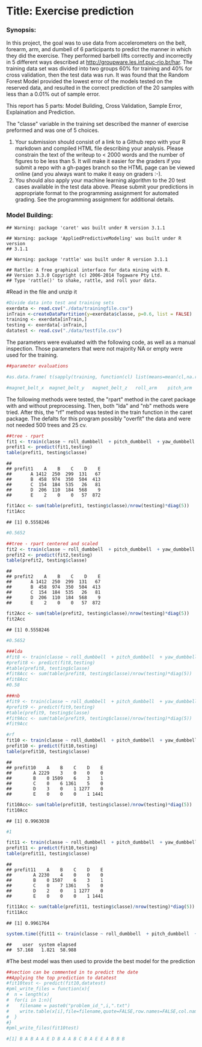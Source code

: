 Title: Exercise prediction
========================================================
### Synopsis:
In this project, the goal was to use data from accelerometers on the belt, forearm, arm, and dumbell of 6 participants to predict the manner in which they did the exercise. They performed barbell lifts correctly and incorrectly in 5 different ways described at http://groupware.les.inf.puc-rio.br/har. The training data set was divided into two groups 60% for training and 40% for cross validation, then the test data was run. It was found that the Random Forest Model provided the lowest error of the models tested on the reserved data, and resulted in the correct prediction of the 20 samples with less than a 0.01% out of sample error.

This report has 5 parts: Model Building, Cross Validation, Sample Error, Explaination and Prediction. 

The "classe" variable in the training set described the manner of exercise preformed and was one of 5 choices.


1. Your submission should consist of a link to a Github repo with your R markdown and compiled HTML file describing your analysis. Please constrain the text of the writeup to < 2000 words and the number of figures to be less than 5. It will make it easier for the graders if you submit a repo with a gh-pages branch so the HTML page can be viewed online (and you always want to make it easy on graders :-).
2. You should also apply your machine learning algorithm to the 20 test cases available in the test data above. Please submit your predictions in appropriate format to the programming assignment for automated grading. See the programming assignment for additional details. 
### Model Building:


```
## Warning: package 'caret' was built under R version 3.1.1
```

```
## Warning: package 'AppliedPredictiveModeling' was built under R version
## 3.1.1
```

```
## Warning: package 'rattle' was built under R version 3.1.1
```

```
## Rattle: A free graphical interface for data mining with R.
## Version 3.3.0 Copyright (c) 2006-2014 Togaware Pty Ltd.
## Type 'rattle()' to shake, rattle, and roll your data.
```
#Read in the file and unzip it



```r
#Divide data into test and training sets
exerdata <- read.csv("./data/trainingfile.csv")
inTrain <-createDataPartition(y=exerdata$classe, p=0.6, list = FALSE)
training <- exerdata[inTrain,]
testing <- exerdata[-inTrain,]
datatest <- read.csv("./data/testfile.csv")
```
The parameters were evaluated with the  following code, as well as a manual inspection. Those parameters that were not majority NA or empty were used for the training.

```r
##parameter evaluations

#as.data.frame( t(sapply(training, function(cl) list(means=mean(cl,na.rm=TRUE), sds=sd(cl,na.rm=TRUE), numNA=sum(is.na(cl)))) ))

#magnet_belt_x  magnet_belt_y	magnet_belt_z	roll_arm	pitch_arm	yaw_arm	total_accel_arm roll_dumbbell  pitch_dumbbell	yaw_dumbbell accel_arm_x  accel_arm_y	accel_arm_z	magnet_arm_x	magnet_arm_y	magnet_arm_z gyros_arm_x  gyros_arm_y	gyros_arm_z gyros_belt_x  gyros_belt_y	gyros_belt_z	accel_belt_x	accel_belt_y	accel_belt_z	magnet_belt_x	magnet_belt_y	magnet_belt_z	roll_arm	pitch_arm	yaw_arm	total_accel_arm X  user_name	raw_timestamp_part_1	raw_timestamp_part_2	cvtd_timestamp	new_window	num_window	roll_belt	pitch_belt	yaw_belt	total_accel_belt
```
The following methods were tested, the "rpart" method in the caret package with and without preprocessing. Then, both "lda" and "nb" methods were tried. After this, the "rf" method was tested in the train function in the caret package. The defalts for this program possibly "overfit" the data and were not needed 500 trees and 25 cv. 


```r
##tree - rpart
fit1 <- train(classe ~ roll_dumbbell  + pitch_dumbbell  + yaw_dumbbell + accel_arm_x  + accel_arm_y	+ accel_arm_z	+ magnet_arm_x	+ magnet_arm_y	+ magnet_arm_z + gyros_arm_x  + gyros_arm_y	+ gyros_arm_z + gyros_belt_x  +gyros_belt_y	+gyros_belt_z	+accel_belt_x	+accel_belt_y	+ accel_belt_z	+ magnet_belt_x	+ magnet_belt_y	+magnet_belt_z	+ roll_arm	+pitch_arm	+ yaw_arm	+ total_accel_arm	+ new_window	+num_window	+ roll_belt	+ pitch_belt	+ yaw_belt	+ total_accel_belt, data=training, method = "rpart") 
prefit1 <- predict(fit1,testing)
table(prefit1, testing$classe)
```

```
##        
## prefit1    A    B    C    D    E
##       A 1412  250  299  131   67
##       B  458  974  350  504  413
##       C  154  184  535   26   81
##       D  206  110  184  568    9
##       E    2    0    0   57  872
```

```r
fit1Acc <- sum(table(prefit1, testing$classe)/nrow(testing)*diag(5))
fit1Acc
```

```
## [1] 0.5558246
```

```r
#0.5652

##tree - rpart centered and scaled
fit2 <- train(classe ~ roll_dumbbell  + pitch_dumbbell  + yaw_dumbbell + accel_arm_x  + accel_arm_y  + accel_arm_z	+ magnet_arm_x	+ magnet_arm_y	+ magnet_arm_z + gyros_arm_x  + gyros_arm_y	+ gyros_arm_z + gyros_belt_x  +gyros_belt_y	+gyros_belt_z	+accel_belt_x	+accel_belt_y	+ accel_belt_z	+ magnet_belt_x	+ magnet_belt_y	+magnet_belt_z	+ roll_arm	+pitch_arm	+ yaw_arm	+ total_accel_arm	+ new_window	+num_window	+ roll_belt	+ pitch_belt	+ yaw_belt	+ total_accel_belt, data=training, method = "rpart", preProcess = c("center","scale")) 
prefit2 <- predict(fit2,testing)
table(prefit2, testing$classe)
```

```
##        
## prefit2    A    B    C    D    E
##       A 1412  250  299  131   67
##       B  458  974  350  504  413
##       C  154  184  535   26   81
##       D  206  110  184  568    9
##       E    2    0    0   57  872
```

```r
fit2Acc <- sum(table(prefit2, testing$classe)/nrow(testing)*diag(5))
fit2Acc
```

```
## [1] 0.5558246
```

```r
#0.5652

###lda
#fit8 <- train(classe ~ roll_dumbbell  + pitch_dumbbell  + yaw_dumbbell + accel_arm_x  + accel_arm_y  + accel_arm_z  + magnet_arm_x	+ magnet_arm_y	+ magnet_arm_z + gyros_arm_x  + gyros_arm_y	+ gyros_arm_z + gyros_belt_x  +gyros_belt_y	+gyros_belt_z	+accel_belt_x	+accel_belt_y	+ accel_belt_z	+ magnet_belt_x	+ magnet_belt_y	+magnet_belt_z	+ roll_arm	+pitch_arm	+ yaw_arm	+ total_accel_arm	+ new_window	+num_window	+ roll_belt	+ pitch_belt	+ yaw_belt	+ total_accel_belt, data=training, method = "lda", preProcess = c("center","scale")) 
#prefit8 <- predict(fit8,testing)
#table(prefit8, testing$classe)
#fit8Acc <- sum(table(prefit8, testing$classe)/nrow(testing)*diag(5))
#fit8Acc
#0.58

###nb
#fit9 <- train(classe ~ roll_dumbbell  + pitch_dumbbell  + yaw_dumbbell + accel_arm_x  + accel_arm_y  + accel_arm_z  + magnet_arm_x  + magnet_arm_y	+ magnet_arm_z + gyros_arm_x  + gyros_arm_y	+ gyros_arm_z + gyros_belt_x  +gyros_belt_y	+gyros_belt_z	+accel_belt_x	+accel_belt_y	+ accel_belt_z	+ magnet_belt_x	+ magnet_belt_y	+magnet_belt_z	+ roll_arm	+pitch_arm	+ yaw_arm	+ total_accel_arm	+ new_window	+num_window	+ roll_belt	+ pitch_belt	+ yaw_belt	+ total_accel_belt, data=training, method = "nb", preProcess = c("center","scale")) 
#prefit9 <- predict(fit9,testing)
#table(prefit9, testing$classe)
#fit9Acc <- sum(table(prefit9, testing$classe)/nrow(testing)*diag(5))
#fit9Acc

#rf
fit10 <- train(classe ~ roll_dumbbell  + pitch_dumbbell  + yaw_dumbbell + accel_arm_x  + accel_arm_y  + accel_arm_z  + magnet_arm_x  + magnet_arm_y  + magnet_arm_z + gyros_arm_x  + gyros_arm_y	+ gyros_arm_z + gyros_belt_x  +gyros_belt_y	+gyros_belt_z	+accel_belt_x	+accel_belt_y	+ accel_belt_z	+ magnet_belt_x	+ magnet_belt_y	+magnet_belt_z	+ roll_arm	+pitch_arm	+ yaw_arm	+ total_accel_arm	+ new_window	+num_window	+ roll_belt	+ pitch_belt	+ yaw_belt	+ total_accel_belt, data=training, method = "rf", preProcess = c("center","scale"), ntree=32) 
prefit10 <- predict(fit10,testing)
table(prefit10, testing$classe)
```

```
##         
## prefit10    A    B    C    D    E
##        A 2229    3    0    0    0
##        B    0 1509    6    3    1
##        C    0    6 1361    5    0
##        D    3    0    1 1277    0
##        E    0    0    0    1 1441
```

```r
fit10Acc<- sum(table(prefit10, testing$classe)/nrow(testing)*diag(5))
fit10Acc
```

```
## [1] 0.9963038
```

```r
#1

fit11 <- train(classe ~ roll_dumbbell  + pitch_dumbbell  + yaw_dumbbell + accel_arm_x  + accel_arm_y  + accel_arm_z  + magnet_arm_x  + magnet_arm_y  + magnet_arm_z + gyros_arm_x  + gyros_arm_y  + gyros_arm_z + gyros_belt_x  +gyros_belt_y	+gyros_belt_z	+accel_belt_x	+accel_belt_y	+ accel_belt_z	+ magnet_belt_x	+ magnet_belt_y	+magnet_belt_z	+ roll_arm	+pitch_arm	+ yaw_arm	+ total_accel_arm	+ new_window	+num_window	+ roll_belt	+ pitch_belt	+ yaw_belt	+ total_accel_belt, data=training, method = "rf", preProcess = c("center","scale"), ntree=16) 
prefit11 <- predict(fit10,testing)
table(prefit11, testing$classe)
```

```
##         
## prefit11    A    B    C    D    E
##        A 2230    4    0    0    0
##        B    0 1507    6    3    1
##        C    0    7 1361    5    0
##        D    2    0    1 1277    0
##        E    0    0    0    1 1441
```

```r
fit11Acc <- sum(table(prefit11, testing$classe)/nrow(testing)*diag(5))
fit11Acc
```

```
## [1] 0.9961764
```

```r
system.time({fit11 <- train(classe ~ roll_dumbbell  + pitch_dumbbell  + yaw_dumbbell + accel_arm_x  + accel_arm_y  + accel_arm_z  + magnet_arm_x  + magnet_arm_y  + magnet_arm_z + gyros_arm_x  + gyros_arm_y  + gyros_arm_z + gyros_belt_x  +gyros_belt_y    +gyros_belt_z  +accel_belt_x	+accel_belt_y	+ accel_belt_z	+ magnet_belt_x	+ magnet_belt_y	+magnet_belt_z	+ roll_arm	+pitch_arm	+ yaw_arm	+ total_accel_arm	+ new_window	+num_window	+ roll_belt	+ pitch_belt	+ yaw_belt	+ total_accel_belt, data=training, method = "rf", preProcess = c("center","scale"), ntree=16) })
```

```
##    user  system elapsed 
##  57.168   1.821  58.988
```

#The best model was then used to provide the best model for the prediction

```r
##section can be commented in to predict the date
##Applying the top prediction to datatest
#fit10test <- predict(fit10,datatest)
#pml_write_files = function(x){
#  n = length(x)
#  for(i in 1:n){
#    filename = paste0("problem_id_",i,".txt")
#    write.table(x[i],file=filename,quote=FALSE,row.names=FALSE,col.names=FALSE)
#  }
#}
#pml_write_files(fit10test)

#[1] B A B A A E D B A A B C B A E E A B B B
```
